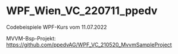 # WPF_Wien_VC_220711_ppedv
Codebeispiele WPF-Kurs vom 11.07.2022

MVVM-Bsp-Projekt: https://github.com/ppedvAG/WPF_VC_210520_MvvmSampleProject
